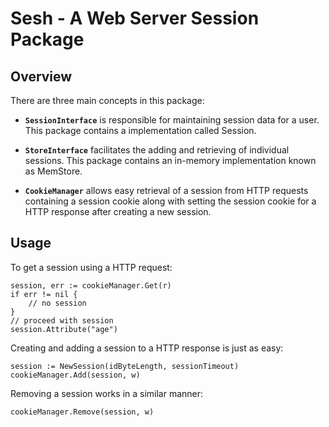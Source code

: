 # Sesh - A Web Server Session Package

## Overview

There are three main concepts in this package:

- **`SessionInterface`** is responsible for maintaining session data for a user. This package
contains a implementation called Session.

- **`StoreInterface`** facilitates the adding and retrieving of individual sessions. This package contains an in-memory implementation known as MemStore.

- **`CookieManager`** allows easy retrieval of a session from HTTP requests containing a session cookie along with setting the session cookie for a HTTP response after creating a new session.

## Usage

To get a session using a HTTP request:

    session, err := cookieManager.Get(r)
    if err != nil {
        // no session
    } 
    // proceed with session
    session.Attribute("age")

Creating and adding a session to a HTTP response is just as easy:

    session := NewSession(idByteLength, sessionTimeout)
    cookieManager.Add(session, w)


Removing a session works in a similar manner:

    cookieManager.Remove(session, w)
